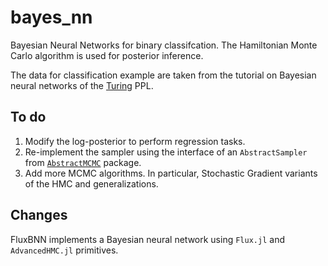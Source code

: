 # bayes_nn
Bayesian Neural Networks for binary classifcation.
The Hamiltonian Monte Carlo algorithm is used for posterior inference.

The data for classification example are taken from the tutorial on Bayesian neural networks of the [Turing](https://turing.ml/) PPL.

## To do
1. Modify the log-posterior to perform regression tasks.
2. Re-implement the sampler using the interface of an ```AbstractSampler``` from [```AbstractMCMC```](https://github.com/TuringLang/AbstractMCMC.jl) package.
3. Add more MCMC algorithms. In particular, Stochastic Gradient variants of the HMC and generalizations.

## Changes
FluxBNN implements a Bayesian neural network using ```Flux.jl``` and ```AdvancedHMC.jl``` primitives.

